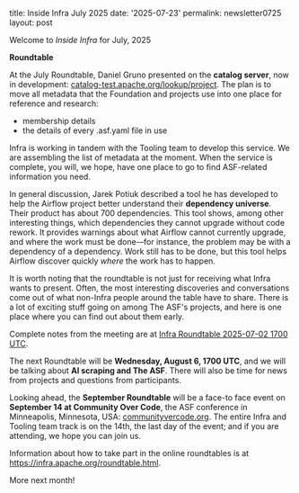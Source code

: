 title: Inside Infra July 2025 
date: '2025-07-23' 
permalink: newsletter0725
layout: post 

Welcome to _Inside Infra_ for July, 2025

**Roundtable**

At the July Roundtable, Daniel Gruno presented on the **catalog server**, now in development: <a href="https://catalog-test.apache.org/lookup/project" target="_blank">catalog-test.apache.org/lookup/project</a>. The plan is to move all metadata that the Foundation and projects use into one place for reference and research:

  - membership details
  - the details of every .asf.yaml file in use

Infra is working in tandem with the Tooling team to develop this service. We are assembling the list of metadata at the moment. When the service is complete, you will, we hope, have one place to go to find ASF-related information you need.

In general discussion, Jarek Potiuk described  a tool he has developed to help the Airflow project better understand their **dependency universe**. Their product has about 700 dependencies. This tool shows, among other interesting things, which dependencies they cannot upgrade without code rework. It provides warnings about what Airflow cannot currently upgrade, and where the work must be done-–for instance, the problem may be with a dependency of a dependency. Work still has to be done, but this tool helps Airflow discover quickly _where_ the work has to happen.

It is worth noting that the roundtable is not just for receiving what Infra wants to present. Often, the most interesting discoveries and conversations come out of what non-Infra people around the table have to share. There is a lot of exciting stuff going on among The ASF's projects, and here is one place where you can find out about them early.

Complete notes from the meeting are at <a href="https://cwiki.apache.org/confluence/display/INFRA/Infra+Roundtable+2025-07-02+1700+UTC" target="_blank">Infra Roundtable 2025-07-02 1700 UTC</a>.

The next Roundtable will be **Wednesday, August 6, 1700 UTC**, and we will be talking about **AI scraping and The ASF**. There will also be time for news from projects and questions from participants.

Looking ahead, the **September Roundtable** will be a face-to face event on **September 14 at Community Over Code**, the ASF conference in Minneapolis, Minnesota, USA: <a href="https://communityovercode.org/" target="_blank">communityvercode.org</a>. The entire Infra and Tooling team track is on the 14th, the last day of the event; and if you are attending, we hope you can join us.

Information about how to take part in the online roundtables is at <a href="https://infra.apache.org/roundtable.html" target="_blank">https://infra.apache.org/roundtable.html</a>.

More next month!
